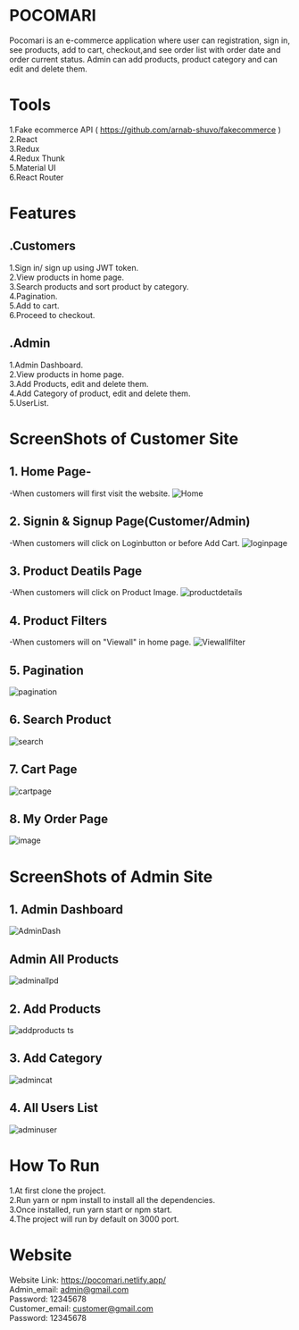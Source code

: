 # POCOMARI
Pocomari is an e-commerce application where user can registration, sign in, see products, add to cart, checkout,and see order list with order date and order current status. Admin can add  products, product category and can edit and delete them.
# Tools
1.Fake ecommerce API ( https://github.com/arnab-shuvo/fakecommerce )</br>
2.React</br>
3.Redux</br>
4.Redux Thunk</br>
5.Material UI</br>
6.React Router
# Features
## .Customers
1.Sign in/ sign up using JWT token.</br>
2.View products in home page.</br>
3.Search products and sort product by category.</br>
4.Pagination.</br>
5.Add to cart.</br>
6.Proceed to checkout.
## .Admin
1.Admin Dashboard.</br>
2.View products in home page.</br>
3.Add Products, edit and delete them.</br>
4.Add Category of product, edit and delete them.</br>
5.UserList.
# ScreenShots of Customer Site
## 1. Home Page-
-When customers will first visit the website.
![Home](https://user-images.githubusercontent.com/77797499/146230484-0366b5fa-b350-4913-b895-1c7debc6d2ab.PNG)
## 2. Signin & Signup Page(Customer/Admin)
-When customers will click on Loginbutton or before Add Cart. 
![loginpage](https://user-images.githubusercontent.com/77797499/146231029-c71fb178-7379-4688-ae91-7d0f9d1796fe.PNG)
## 3. Product Deatils Page
-When customers will click on Product Image.
![productdetails](https://user-images.githubusercontent.com/77797499/146231190-4725ae12-6a6e-4a5c-bb90-5620327ce7b1.PNG)
## 4. Product Filters
-When customers will on "Viewall" in home page.
![Viewallfilter](https://user-images.githubusercontent.com/77797499/146232007-ed9c578b-e6d4-4697-84ae-f24e588c6991.PNG)
## 5. Pagination
![pagination](https://user-images.githubusercontent.com/77797499/146232251-04c981ab-3ae3-4bc3-a69c-20ac5f1ba611.PNG)
## 6. Search Product
![search](https://user-images.githubusercontent.com/77797499/146232535-be405ac9-4685-42ec-a669-c55a3c90d731.PNG)
## 7. Cart Page
![cartpage](https://user-images.githubusercontent.com/77797499/146232654-cfbd6566-7d20-4dbf-b3d3-148e78ad50f8.PNG)
## 8. My Order Page
 ![image](https://user-images.githubusercontent.com/77797499/146237973-ccb692ec-88bc-4e1c-a319-44a923f02eea.png)



# ScreenShots of Admin Site
## 1. Admin Dashboard
![AdminDash](https://user-images.githubusercontent.com/77797499/146232992-74515de3-fd45-4c8e-8f5e-a1f536dbf052.PNG)
## Admin All Products
![adminallpd](https://user-images.githubusercontent.com/77797499/146233077-3600eed7-fd4a-4ef2-a768-7999aa1a9ef3.PNG)
## 2. Add Products
![addproducts](https://user-images.githubusercontent.com/77797499/146233202-59142b77-9e0a-436b-9fcb-bf3d8343ec1e.PNG)
ts
## 3. Add Category
![admincat](https://user-images.githubusercontent.com/77797499/146233384-135301c9-ab4c-4e77-bfea-5ee4b2d94645.PNG)
## 4. All Users List
![adminuser](https://user-images.githubusercontent.com/77797499/146233470-49507539-ad19-490c-a4e2-4fd9f94e6b48.PNG)

# How To Run
1.At first clone the project.</br>
2.Run yarn or npm install to install all the dependencies.</br>
3.Once installed, run yarn start or npm start.</br>
4.The project will run by default on 3000 port.

# Website
Website Link: https://pocomari.netlify.app/ </br>
Admin_email: admin@gmail.com </br>
Password: 12345678 </br>
Customer_email: customer@gmail.com  </br>
Password: 12345678 </br>







